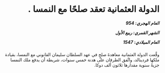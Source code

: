 <h1 dir="rtl">الدولة العثمانية تعقد صلحًا مع النمسا .</h1>

<h5 dir="rtl">العام الهجري:  954

الشهر القمري: ربيع الأول

العام الميلادي: 1547</h5>

<p dir="rtl">وقَّعت الدولة العثمانية معاهدةَ صلحٍ في عهد السلطان سليمان القانوني مع النمسا، بقيادة ملكها فردينالد، واتَّفق الطرفان على هدنة خمس سنوات، شريطة أن يدفع ملك النمسا جزيةً سنوية مقدارها ثلاثون ألف دوكا.</p></br>
